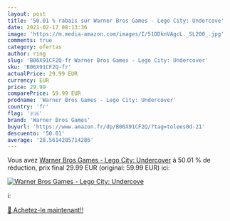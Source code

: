 ```yaml
---
layout: post
title: '50.01 % rabais sur Warner Bros Games - Lego City: Undercove'
date: 2021-02-17 08:13:36
image: 'https://m.media-amazon.com/images/I/51ODknVAgcL._SL200_.jpg'
comments: true
category: ofertas
author: ring
slug: 'B06X91CF2Q-fr Warner Bros Games - Lego City: Undercover'
sku: 'B06X91CF2Q-fr'
actualPrice: 29.99 EUR
currency: EUR
price: 29.99
comparePrice: 59.99 EUR
prodname: 'Warner Bros Games - Lego City: Undercover'
country: 'fr'
flag: '🇫🇷'
brand: 'Warner Bros Games'
buyurl: 'https://www.amazon.fr/dp/B06X91CF2Q/?tag=tolees0d-21'
descuento: '50.01'
average: '28.5614285714286'
---
```


Vous avez [Warner Bros Games - Lego City: Undercover](https://www.amazon.fr/dp/B06X91CF2Q/?tag=tolees0d-21)  à  50.01 % de réduction, prix final  29.99 EUR (original: 59.99 EUR) ici:

[![Warner Bros Games - Lego City: Undercove](https://m.media-amazon.com/images/I/51ODknVAgcL._SL200_.jpg)](https://www.amazon.fr/dp/B06X91CF2Q/?tag=tolees0d-21)

ℹ️:


[🛒 Achetez-le maintenant!!](https://www.amazon.fr/dp/B06X91CF2Q/?tag=tolees0d-21)
